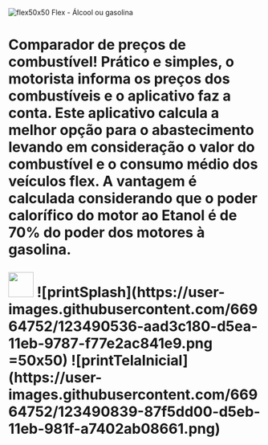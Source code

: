 ![flex50x50](https://user-images.githubusercontent.com/66964752/123490741-39484300-d5eb-11eb-8b0d-503ae3119c5a.png)  Flex - Álcool ou gasolina <h1>

Comparador de preços de combustível!
Prático e simples, o motorista informa os preços dos combustíveis e o aplicativo faz a conta.
Este aplicativo calcula a melhor opção para o abastecimento levando em consideração o valor do combustível e o consumo médio dos veículos flex. 
A vantagem é calculada considerando que o poder calorífico do motor ao Etanol é de 70% do poder dos motores à gasolina.

<img src="https://user-images.githubusercontent.com/66964752/123490536-aad3c180-d5ea-11eb-9787-f77e2ac841e9.png" width="50"/>
![printSplash](https://user-images.githubusercontent.com/66964752/123490536-aad3c180-d5ea-11eb-9787-f77e2ac841e9.png =50x50)
![printTelaInicial](https://user-images.githubusercontent.com/66964752/123490839-87f5dd00-d5eb-11eb-981f-a7402ab08661.png)


